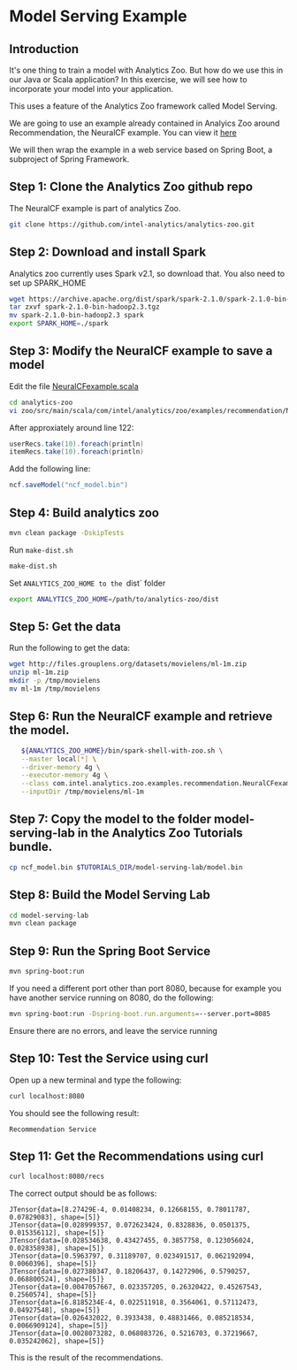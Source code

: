 # Model Serving Example


## Introduction

It's one thing to train a model with Analytics Zoo. But how do we use this in our Java or Scala 
application?  In this exercise, we will see how to incorporate your model into your application.

This uses a feature of the Analytics Zoo framework called Model Serving.

We are going to use an example already contained in Analyics Zoo around Recommendation, the NeuralCF example. You can
view it [here](https://github.com/intel-analytics/analytics-zoo/tree/master/zoo/src/main/scala/com/intel/analytics/zoo/examples/recommendation/README.md)

We will then wrap the example in a web service based on Spring Boot, a subproject of Spring Framework.


## Step 1: Clone the Analytics Zoo github repo


The NeuralCF example is part of analytics Zoo.

```bash
git clone https://github.com/intel-analytics/analytics-zoo.git
```

## Step 2: Download and install Spark

Analytics zoo currently uses Spark v2.1, so download that.  You also need to set up SPARK_HOME

```bash
wget https://archive.apache.org/dist/spark/spark-2.1.0/spark-2.1.0-bin-hadoop2.3.tgz
tar zxvf spark-2.1.0-bin-hadoop2.3.tgz
mv spark-2.1.0-bin-hadoop2.3 spark
export SPARK_HOME=./spark
```



## Step 3: Modify the NeuralCF example to save a model

Edit the file [NeuralCFexample.scala](https://github.com/intel-analytics/analytics-zoo/blob/master/zoo/src/main/scala/com/intel/analytics/zoo/examples/recommendation/NeuralCFexample.scala)

```bash
cd analytics-zoo
vi zoo/src/main/scala/com/intel/analytics/zoo/examples/recommendation/NeuralCFexample.scala
```

After approxiately around line 122:

```scala
userRecs.take(10).foreach(println)
itemRecs.take(10).foreach(println)
```

Add the following line:

```scala
ncf.saveModel("ncf_model.bin")
```

## Step 4: Build analytics zoo


```bash
mvn clean package -DskipTests
```

Run `make-dist.sh`

```bash
make-dist.sh
```

Set `ANALYTICS_ZOO_HOME to the `dist` folder

```bash
export ANALYTICS_ZOO_HOME=/path/to/analytics-zoo/dist
```



## Step 5: Get the data

Run the following to get the data:

```bash
wget http://files.grouplens.org/datasets/movielens/ml-1m.zip 
unzip ml-1m.zip
mkdir -p /tmp/movielens
mv ml-1m /tmp/movielens
```


## Step 6: Run the NeuralCF example and retrieve the model.


```bash
   ${ANALYTICS_ZOO_HOME}/bin/spark-shell-with-zoo.sh \
   --master local[*] \
   --driver-memory 4g \
   --executor-memory 4g \
   --class com.intel.analytics.zoo.examples.recommendation.NeuralCFexample \
   --inputDir /tmp/movielens/ml-1m 

```


## Step 7: Copy the model to the folder model-serving-lab in the Analytics Zoo Tutorials bundle.

```bash
cp ncf_model.bin $TUTORIALS_DIR/model-serving-lab/model.bin
```


## Step 8: Build the Model Serving Lab

```bash
cd model-serving-lab
mvn clean package
```

## Step 9: Run the Spring Boot Service

```bash
mvn spring-boot:run
```

If you need a different port other than port 8080, because for example you have another service running on 8080, do the following:

```bash
mvn spring-boot:run -Dspring-boot.run.arguments=--server.port=8085
```

Ensure there are no errors, and leave the service running

## Step 10: Test the Service using curl

Open up a new terminal and type the following:

```bash
curl localhost:8080
```

You should see the following result:

```console
Recommendation Service
```

## Step 11: Get the Recommendations using curl

```bash
curl localhost:8080/recs
```

The correct output should be as follows:

```console
JTensor{data=[8.27429E-4, 0.01408234, 0.12668155, 0.78011787, 0.07829083], shape=[5]}
JTensor{data=[0.028999357, 0.072623424, 0.8328836, 0.0501375, 0.015356112], shape=[5]}
JTensor{data=[0.028534638, 0.43427455, 0.3857758, 0.123056024, 0.028358938], shape=[5]}
JTensor{data=[0.5963797, 0.31189707, 0.023491517, 0.062192094, 0.0060396], shape=[5]}
JTensor{data=[0.027380347, 0.18206437, 0.14272906, 0.5790257, 0.068800524], shape=[5]}
JTensor{data=[0.0047057667, 0.023357205, 0.26320422, 0.45267543, 0.2560574], shape=[5]}
JTensor{data=[6.8185234E-4, 0.022511918, 0.3564061, 0.57112473, 0.04927548], shape=[5]}
JTensor{data=[0.026432022, 0.3933438, 0.48831466, 0.085218534, 0.0066909124], shape=[5]}
JTensor{data=[0.0028073282, 0.068083726, 0.5216703, 0.37219667, 0.035242062], shape=[5]}
```

This is the result of the recommendations.
